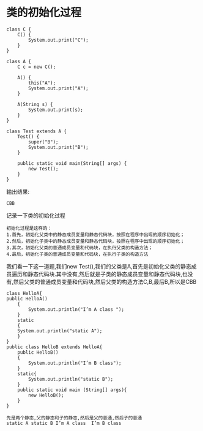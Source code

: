 # 类的初始化过程
```
class C {
    C() {
        System.out.print("C");
    }
}
 
class A {
    C c = new C();
 
    A() {
        this("A");
        System.out.print("A");
    }
 
    A(String s) {
        System.out.print(s);
    }
}
 
class Test extends A {
    Test() {
        super("B");
        System.out.print("B");
    }
 
    public static void main(String[] args) {
        new Test();
    }
}
```
输出结果:
```
CBB
```
记录一下类的初始化过程
```
初始化过程是这样的： 
1.首先，初始化父类中的静态成员变量和静态代码块，按照在程序中出现的顺序初始化； 
2.然后，初始化子类中的静态成员变量和静态代码块，按照在程序中出现的顺序初始化； 
3.其次，初始化父类的普通成员变量和代码块，在执行父类的构造方法；
4.最后，初始化子类的普通成员变量和代码块，在执行子类的构造方法
```
我们看一下这一道题,我们new Test(),我们的父类是A,首先是初始化父类的静态成员遍历和静态代码块.其中没有,然后就是子类的静态成员变量和静态代码块,也没有,然后父类的普通成员变量和代码块,然后父类的构造方法C,B,最后B,所以是CBB

```
class HelloA{
public HelloA()
    {
        System.out.println("I’m A class ");
    }
    static
    {
    System.out.println("static A");
    }
}
public class HelloB extends HelloA{
    public HelloB()
    {
        System.out.println("I’m B class");
    }
    static{
        System.out.println("static B");
    }
    public static void main (String[] args){
        new HelloB();
    }
}
```
```
先是两个静态,父的静态和子的静态,然后是父的普通,然后子的普通
static A static B I’m A class  I’m B class
```